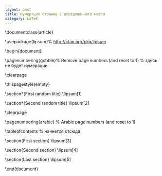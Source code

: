 ```yaml
---
layout: post
title: Нумерация страниц с определенного места
category: LaTeX
---
```



\documentclass{article}

\usepackage{lipsum}% http://ctan.org/pkg/lipsum

\begin{document}

\pagenumbering{gobble}% Remove page numbers (and reset to 1) % здесь не будет нумерации

\clearpage   

\thispagestyle{empty}

\section*{First random title} \lipsum[1]

\section*{Second random title} \lipsum[2]

\clearpage

\pagenumbering{arabic}     % Arabic page numbers (and reset to 1)

\tableofcontents           % начнется отсюда

\section{First section} \lipsum[3]

\section{Second section} \lipsum[4]

\section{Last section} \lipsum[5]

\end{document}
